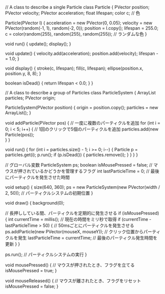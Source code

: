 // A class to describe a single Particle
class Particle {
  PVector position;
  PVector velocity;
  PVector acceleration;
  float lifespan;
  color c;  // 色

  Particle(PVector l) {
    acceleration = new PVector(0, 0.05);
    velocity = new PVector(random(-1, 1), random(-2, 0));
    position = l.copy();
    lifespan = 255.0;
    c = color(random(255), random(255), random(255));  // ランダムな色
  }

  void run() {
    update();
    display();
  }

  void update() {
    velocity.add(acceleration);
    position.add(velocity);
    lifespan -= 1.0;
  }

  void display() {
    stroke(c, lifespan);
    fill(c, lifespan);
    ellipse(position.x, position.y, 8, 8);
  }

  boolean isDead() {
    return lifespan < 0.0;
  }
}

// A class to describe a group of Particles
class ParticleSystem {
  ArrayList<Particle> particles;
  PVector origin;

  ParticleSystem(PVector position) {
    origin = position.copy();
    particles = new ArrayList<Particle>();
  }

  void addParticle(PVector pos) {
    // 一度に複数のパーティクルを追加
    for (int i = 0; i < 5; i++) {  // 1回のクリックで5個のパーティクルを追加
      particles.add(new Particle(pos));  
    }
  }

  void run() {
    for (int i = particles.size() - 1; i >= 0; i--) {
      Particle p = particles.get(i);
      p.run();
      if (p.isDead()) {
        particles.remove(i);
      }
    }
  }
}

// グローバル変数
ParticleSystem ps;
boolean isMousePressed = false;  // マウスが押されているかどうかを管理するフラグ
int lastParticleTime = 0;        // 最後にパーティクルを発生させた時間

void setup() {
  size(640, 360);
  ps = new ParticleSystem(new PVector(width / 2, 50));  // パーティクルシステムの初期位置
}

void draw() {
  background(0);

  // 長押ししている間、パーティクルを定期的に発生させる
  if (isMousePressed) {
    int currentTime = millis();  // 現在の時間をミリ秒で取得
    if (currentTime - lastParticleTime > 50) {  // 50msごとにパーティクルを発生させる
      ps.addParticle(new PVector(mouseX, mouseY));  // クリック位置からパーティクルを発生
      lastParticleTime = currentTime;  // 最後のパーティクル発生時間を更新
    }
  }

  ps.run();  // パーティクルシステムの実行
}

void mousePressed() {
  // マウスが押されたとき、フラグを立てる
  isMousePressed = true;
}

void mouseReleased() {
  // マウスが離されたとき、フラグをリセット
  isMousePressed = false;
}
